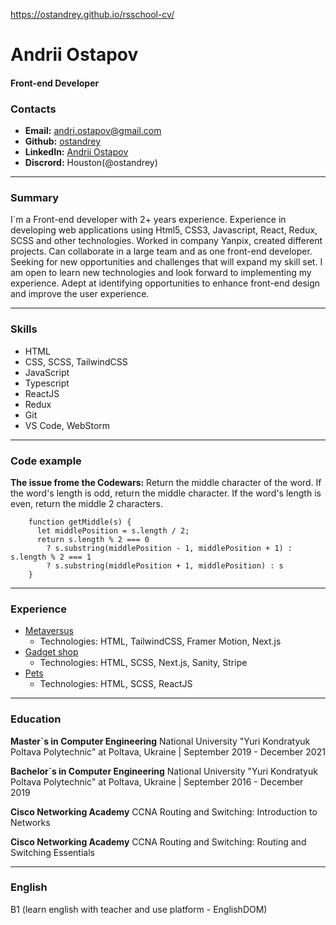 https://ostandrey.github.io/rsschool-cv/

# Andrii Ostapov

#### Front-end Developer

### Contacts

- **Email:** andri.ostapov@gmail.com
- **Github:** [ostandrey](https://github.com/ostandrey)
- **LinkedIn:** [Andrii Ostapov](https://www.linkedin.com/in/andrii-ostapov/)
- **Discrord:** Houston(@ostandrey)

---

### Summary

I`m a Front-end developer with 2+ years experience. Experience in developing web applications using Html5, CSS3, Javascript, React, Redux, SCSS and other technologies. Worked in company Yanpix, created different projects. Can collaborate in a large team and as one front-end developer. Seeking for new opportunities and challenges that will expand my skill set. I am open to learn new technologies and look forward to implementing my experience. Adept at identifying opportunities to enhance front-end design and improve the user experience.

---

### Skills

- HTML
- CSS, SCSS, TailwindCSS
- JavaScript
- Typescript
- ReactJS
- Redux
- Git
- VS Code, WebStorm

---

### Code example

**The issue frome the Codewars:** Return the middle character of the word. If the word's length is odd, return the middle character. If the word's length is even, return the middle 2 characters.

```
    function getMiddle(s) {
      let middlePosition = s.length / 2;
      return s.length % 2 === 0
        ? s.substring(middlePosition - 1, middlePosition + 1) : s.length % 2 === 1
        ? s.substring(middlePosition + 1, middlePosition) : s
    }
```

---

### Experience

- [Metaversus](https://metaversus-two.vercel.app/)
  - Technologies: HTML, TailwindCSS, Framer Motion, Next.js
- [Gadget shop](https://next-ecommerce-sanity-stripe-smoky.vercel.app/)
  - Technologies: HTML, SCSS, Next.js, Sanity, Stripe
- [Pets](https://github.com/ostandrey/react-pets)
  - Technologies: HTML, SCSS, ReactJS

---

### Education

**Master`s in Computer Engineering**
National University "Yuri Kondratyuk Poltava Polytechnic" at Poltava, Ukraine | September 2019 - December 2021

**Bachelor`s in Computer Engineering**
National University "Yuri Kondratyuk Poltava Polytechnic" at Poltava, Ukraine | September 2016 - December 2019

**Cisco Networking Academy**
CCNA Routing and Switching: Introduction to Networks

**Cisco Networking Academy**
CCNA Routing and Switching: Routing and Switching Essentials

---

### English

B1 (learn english with teacher and use platform - EnglishDOM)
